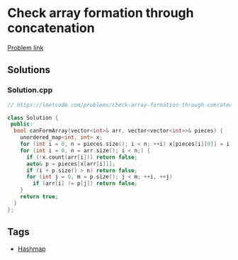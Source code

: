 # Check array formation through concatenation

[Problem link](https://leetcode.com/problems/check-array-formation-through-concatenation)

## Solutions


### Solution.cpp
```cpp
// https://leetcode.com/problems/check-array-formation-through-concatenation

class Solution {
 public:
  bool canFormArray(vector<int>& arr, vector<vector<int>>& pieces) {
    unordered_map<int, int> x;
    for (int i = 0, n = pieces.size(); i < n; ++i) x[pieces[i][0]] = i;
    for (int i = 0, n = arr.size(); i < n;) {
      if (!x.count(arr[i])) return false;
      auto& p = pieces[x[arr[i]]];
      if (i + p.size() > n) return false;
      for (int j = 0, m = p.size(); j < m; ++i, ++j)
        if (arr[i] != p[j]) return false;
    }
    return true;
  }
};
```
## Tags

* [Hashmap](/Collections/hashmap.md#hashmap)
